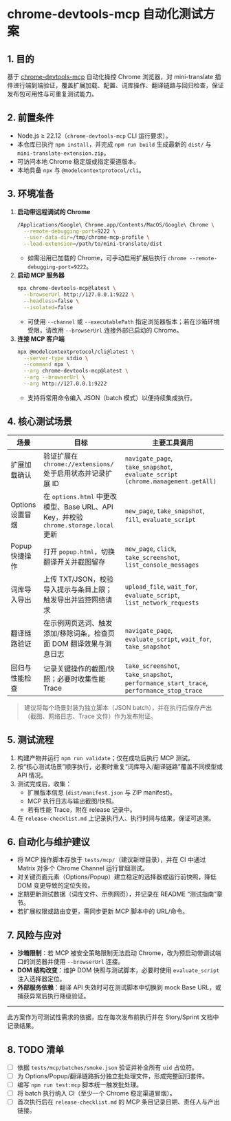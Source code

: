 # chrome-devtools-mcp 自动化测试方案

## 1. 目的
基于 [chrome-devtools-mcp](https://github.com/ChromeDevTools/chrome-devtools-mcp) 自动化操控 Chrome 浏览器，对 mini-translate 插件进行端到端验证，覆盖扩展加载、配置、词库操作、翻译链路与回归检查，保证发布包可用性与可重复测试能力。

## 2. 前置条件
- Node.js ≥ 22.12（`chrome-devtools-mcp` CLI 运行要求）。
- 本仓库已执行 `npm install`，并完成 `npm run build` 生成最新的 `dist/` 与 `mini-translate-extension.zip`。
- 可访问本地 Chrome 稳定版或指定渠道版本。
- 本地具备 `npx` 与 `@modelcontextprotocol/cli`。

## 3. 环境准备
1. **启动带远程调试的 Chrome**
   ```bash
   /Applications/Google\ Chrome.app/Contents/MacOS/Google\ Chrome \
     --remote-debugging-port=9222 \
     --user-data-dir=/tmp/chrome-mcp-profile \
     --load-extension=/path/to/mini-translate/dist
   ```
   - 如需沿用已加载的 Chrome，可手动启用扩展后执行 `chrome --remote-debugging-port=9222`。
2. **启动 MCP 服务器**
   ```bash
   npx chrome-devtools-mcp@latest \
     --browserUrl http://127.0.0.1:9222 \
     --headless=false \
     --isolated=false
   ```
   - 可使用 `--channel` 或 `--executablePath` 指定浏览器版本；若在沙箱环境受限，请改用 `--browserUrl` 连接外部已启动的 Chrome。
3. **连接 MCP 客户端**
   ```bash
   npx @modelcontextprotocol/cli@latest \
     --server-type stdio \
     --command npx \
     --arg chrome-devtools-mcp@latest \
     --arg --browserUrl \
     --arg http://127.0.0.1:9222
   ```
   - 支持将常用命令编入 JSON（batch 模式）以便持续集成执行。

## 4. 核心测试场景
| 场景 | 目标 | 主要工具调用 |
| --- | --- | --- |
| 扩展加载确认 | 验证扩展在 `chrome://extensions/` 处于启用状态并记录扩展 ID | `navigate_page`, `take_snapshot`, `evaluate_script (chrome.management.getAll)` |
| Options 设置冒烟 | 在 `options.html` 中更改模型、Base URL、API Key，并校验 `chrome.storage.local` 更新 | `new_page`, `take_snapshot`, `fill`, `evaluate_script` |
| Popup 快捷操作 | 打开 `popup.html`，切换翻译开关并截图留存 | `new_page`, `click`, `take_screenshot`, `list_console_messages` |
| 词库导入导出 | 上传 TXT/JSON，校验导入提示与条目上限；触发导出并监控网络请求 | `upload_file`, `wait_for`, `evaluate_script`, `list_network_requests` |
| 翻译链路验证 | 在示例网页选词、触发添加/移除词条，检查页面 DOM 翻译效果与消息日志 | `navigate_page`, `evaluate_script`, `wait_for`, `take_snapshot` |
| 回归与性能检查 | 记录关键操作的截图/快照；必要时收集性能 Trace | `take_screenshot`, `take_snapshot`, `performance_start_trace`, `performance_stop_trace` |

> 建议将每个场景封装为独立脚本（JSON batch），并在执行后保存产出（截图、网络日志、Trace 文件）作为发布附证。

## 5. 测试流程
1. 构建产物并运行 `npm run validate`；仅在成功后执行 MCP 测试。
2. 按“核心测试场景”顺序执行，必要时重复“词库导入/翻译链路”覆盖不同模型或 API 情况。
3. 测试完成后，收集：
   - 扩展版本信息 (`dist/manifest.json` 与 ZIP manifest)。
   - MCP 执行日志与输出截图/快照。
   - 若有性能 Trace，附在 release 记录中。
4. 在 `release-checklist.md` 上记录执行人、执行时间与结果，保证可追溯。

## 6. 自动化与维护建议
- 将 MCP 操作脚本存放于 `tests/mcp/`（建议新增目录），并在 CI 中通过 Matrix 对多个 Chrome Channel 运行冒烟测试。
- 对关键页面元素（Options/Popup）建立稳定的选择器或运行前快照，降低 DOM 变更导致的定位失败。
- 定期更新测试数据（词库文件、示例网页），并记录在 README “测试指南”章节。
- 若扩展权限或路由变更，需同步更新 MCP 脚本中的 URL/命令。

## 7. 风险与应对
- **沙箱限制**：若 MCP 被安全策略限制无法启动 Chrome，改为预启动带调试端口的浏览器并使用 `--browserUrl` 连接。
- **DOM 结构改变**：维护 DOM 快照与测试脚本，必要时使用 `evaluate_script` 注入选择器定位。
- **外部服务依赖**：翻译 API 失效时可在测试脚本中切换到 mock Base URL，或捕获异常后执行降级验证。

---
此方案作为可测试性需求的依据，应在每次发布前执行并在 Story/Sprint 文档中记录结果。

## 8. TODO 清单
- [ ] 依据 `tests/mcp/batches/smoke.json` 验证并补全所有 `uid` 占位符。
- [ ] 为 Options/Popup/翻译链路拆分独立批处理文件，形成完整回归套件。
- [ ] 编写 `npm run test:mcp` 脚本统一触发批处理。
- [ ] 将 batch 执行纳入 CI（至少一个 Chrome 稳定渠道冒烟）。
- [ ] 首次执行后在 `release-checklist.md` 的 MCP 条目记录日期、责任人与产出链接。
